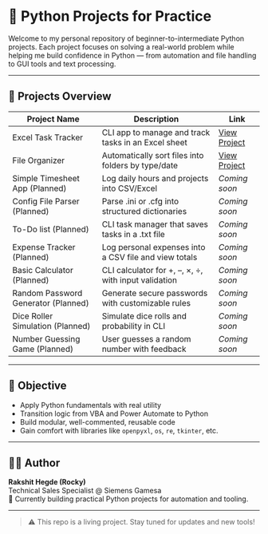 # 🐍 Python Projects for Practice

Welcome to my personal repository of beginner-to-intermediate Python projects. Each project focuses on solving a real-world problem while helping me build confidence in Python — from automation and file handling to GUI tools and text processing.

---

## 📂 Projects Overview

| Project Name                 | Description                                           | Link                                |
|-----------------------------|-------------------------------------------------------|-------------------------------------|
|  Excel Task Tracker        | CLI app to manage and track tasks in an Excel sheet   | [View Project](./ExcelTaskTracker/) |
|  File Organizer            | Automatically sort files into folders by type/date    | [View Project](./FileOrganizer/)    |
|  Simple Timesheet App (Planned) | Log daily hours and projects into CSV/Excel      | _Coming soon_                       |
|  Config File Parser (Planned) | Parse .ini or .cfg into structured dictionaries    | _Coming soon_                       |
|  To-Do list (Planned) | CLI task manager that saves tasks in a .txt file           | _Coming soon_                       |
|  Expense Tracker (Planned) | Log personal expenses into a CSV file and view totals | _Coming soon_                       |
|  Basic Calculator	(Planned) | CLI calculator for +, –, ×, ÷, with input validation | _Coming soon_                       |
|  Random Password Generator (Planned) | Generate secure passwords with customizable rules | _Coming soon_                 |
|  Dice Roller Simulation (Planned) | Simulate dice rolls and probability in CLI     | _Coming soon_                       |
|  Number Guessing Game (Planned) | User guesses a random number with feedback       | _Coming soon_                       |
---

## 🎯 Objective
- Apply Python fundamentals with real utility
- Transition logic from VBA and Power Automate to Python
- Build modular, well-commented, reusable code
- Gain comfort with libraries like `openpyxl`, `os`, `re`, `tkinter`, etc.

---

## 👨‍💻 Author

**Rakshit Hegde (Rocky)**  
Technical Sales Specialist @ Siemens Gamesa  
📌 Currently building practical Python projects for automation and tooling.

---

> ⚠️ This repo is a living project. Stay tuned for updates and new tools!
